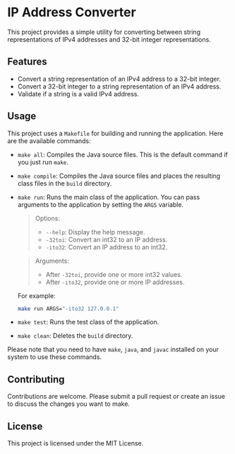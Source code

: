 # IP Address Converter

This project provides a simple utility for converting between string representations of IPv4 addresses and 32-bit integer representations.

## Features

- Convert a string representation of an IPv4 address to a 32-bit integer.
- Convert a 32-bit integer to a string representation of an IPv4 address.
- Validate if a string is a valid IPv4 address.

## Usage

This project uses a `Makefile` for building and running the application. Here are the available commands:

- `make all`: Compiles the Java source files. This is the default command if you just run `make`.

- `make compile`: Compiles the Java source files and places the resulting class files in the `build` directory.

- `make run`: Runs the main class of the application. You can pass arguments to the application by setting the `ARGS` variable.
  > Options:
  > - `--help`: Display the help message.
  > - `-32toi`: Convert an int32 to an IP address.
  > - `-ito32`: Convert an IP address to an int32.

  > Arguments:
  > - After `-32toi`, provide one or more int32 values.
  > - After `-ito32`, provide one or more IP addresses.

  For example:
  ```bash
  make run ARGS="-ito32 127.0.0.1"
  ```  

- `make test`: Runs the test class of the application.

- `make clean`: Deletes the `build` directory.

Please note that you need to have `make`, `java`, and `javac` installed on your system to use these commands.

## Contributing

Contributions are welcome. Please submit a pull request or create an issue to discuss the changes you want to make.

## License

This project is licensed under the MIT License.
